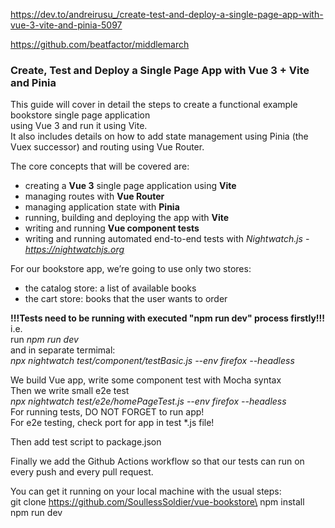 https://dev.to/andreirusu_/create-test-and-deploy-a-single-page-app-with-vue-3-vite-and-pinia-5097

https://github.com/beatfactor/middlemarch

### Create, Test and Deploy a Single Page App with Vue 3 + Vite and Pinia ###

This guide will cover in detail the steps to create a functional example bookstore single page application\
 using Vue 3 and run it using Vite.\
  It also includes details on how to add state management using Pinia (the Vuex successor) and routing using Vue Router.

The core concepts that will be covered are:

- creating a **Vue 3** single page application using **Vite**
- managing routes with **Vue Router**
- managing application state with **Pinia**
- running, building and deploying the app with **Vite**
- writing and running **Vue component tests**
- writing and running automated end-to-end tests with *Nightwatch.js - https://nightwatchjs.org*

For our bookstore app, we’re going to use only two stores:

- the catalog store: a list of available books
- the cart store: books that the user wants to order

**!!!Tests need to be running with executed "npm run dev" process firstly!!!**
i.e.\
run *npm run dev*\
and in separate termimal:\
*npx nightwatch test/component/testBasic.js --env firefox --headless*

We build Vue app, write some component test with Mocha syntax  
Then we write small e2e test  
*npx nightwatch test/e2e/homePageTest.js --env firefox --headless*  
For running tests, DO NOT FORGET to run app!   
For e2e testing, check port for app in test *.js file!

Then add test script to package.json

Finally we add the Github Actions workflow so that our tests can run on every push and every pull request.

You can get it running on your local machine with the usual steps:\
git clone https://github.com/SoullessSoldier/vue-bookstore\
npm install\
npm run dev